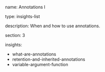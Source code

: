 name: Annotations I

type: insights-list

description: When and how to use annotations.

section: 3

insights:
  - what-are-annotations
  - retention-and-inherited-annotations
  - variable-argument-function
